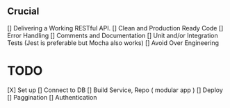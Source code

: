 


## Crucial 
[] Delivering a Working RESTful API. 
[] Clean and Production Ready Code 
[] Error Handling 
[] Comments and Documentation 
[] Unit and/or Integration Tests (Jest is preferable but Mocha also works) 
[] Avoid Over Engineering 

# TODO
[X] Set up
[] Connect to DB
[] Build Service, Repo ( modular app )
[] Deploy
[] Paggination
[] Authentication